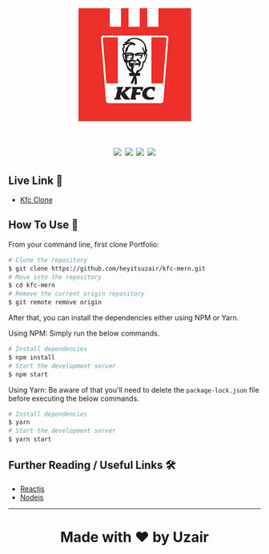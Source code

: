 <div align="center">
<img src="kfc.png" alt="kfc"/>
<br/>
  <h1>
  <img src="https://img.shields.io/badge/Express.js-000000?style=for-the-badge&logo=express&logoColor=white">
  <img src="https://img.shields.io/badge/Node.js-339933?style=for-the-badge&logo=nodedotjs&logoColor=white">
  <img src="https://img.shields.io/badge/React-20232A?style=for-the-badge&logo=react&logoColor=61DAFB">
  <img src="https://img.shields.io/badge/MongoDB-4EA94B?style=for-the-badge&logo=mongodb&logoColor=white">
  </h1>
</div>

## Live Link 📌

-   [Kfc Clone](https://kfc-mern-uzair.vercel.app)

## How To Use 🔧

From your command line, first clone Portfolio:

```bash
# Clone the repository
$ git clone https://github.com/heyitsuzair/kfc-mern.git
# Move into the repository
$ cd kfc-mern
# Remove the current origin repository
$ git remote remove origin
```

After that, you can install the dependencies either using NPM or Yarn.

Using NPM: Simply run the below commands.

```bash
# Install dependencies
$ npm install
# Start the development server
$ npm start
```

Using Yarn: Be aware of that you'll need to delete the `package-lock.json` file before executing the below commands.

```bash
# Install dependencies
$ yarn
# Start the development server
$ yarn start
```

## Further Reading / Useful Links 🛠️

-   [Reactjs](https://reactjs.org/)
-   [Nodejs](https://nodejs.org/)

<hr/>
<div align="center">
 <h1>Made with ♥ by Uzair</h1>
</div>
